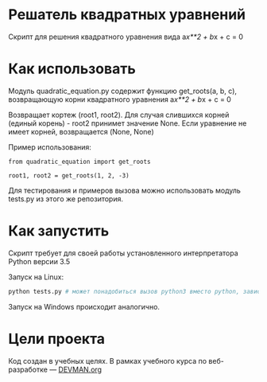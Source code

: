 # Решатель квадратных уравнений

Скрипт для решения квадратного уравнения вида a*x**2 + b*x + c = 0

# Как использовать

Модуль quadratic_equation.py содержит функцию get_roots(a, b, c), возвращающую корни квадратного уравнения a*x**2 + b*x + c = 0

Возвращает кортеж (root1, root2). Для случая слившихся корней (единый корень) - root2 принимет значение None. Если уравнение не имеет корней, возвращается (None, None)

Пример использования:

    from quadratic_equation import get_roots
    
    root1, root2 = get_roots(1, 2, -3)
    
Для тестирования и примеров вызова можно использовать модуль tests.py из этого же репозитория.

# Как запустить

Скрипт требует для своей работы установленного интерпретатора Python версии 3.5

Запуск на Linux:

```bash
python tests.py # может понадобиться вызов python3 вместо python, зависит от настроек операционной системы
```

Запуск на Windows происходит аналогично.

# Цели проекта

Код создан в учебных целях. В рамках учебного курса по веб-разработке ― [DEVMAN.org](https://devman.org)
